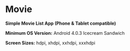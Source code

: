 # Movie
**Simple Movie List App (Phone & Tablet compatible)**

**Minimum OS Version:** Android 4.0.3 Icecream Sandwich

**Screen Sizes:** hdpi, xhdpi, xxhdpi, xxxhdpi


